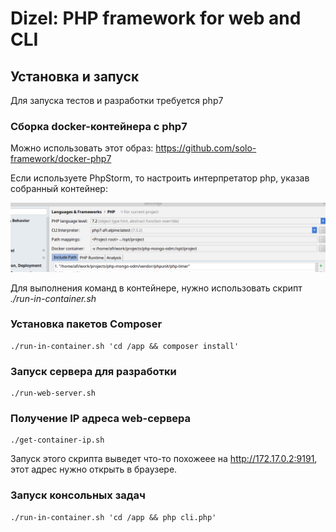 # Dizel: PHP framework for web and CLI

## Установка и запуск

Для запуска тестов и разработки требуется php7

### Сборка docker-контейнера с php7

Можно использовать этот образ:
https://github.com/solo-framework/docker-php7

Если используете PhpStorm, то настроить интерпретатор php, указав собранный контейнер:

![Alt text](interpreter.png?raw=true "Title")

Для выполнения команд в контейнере, нужно использовать скрипт *./run-in-container.sh*


### Установка пакетов Composer
```
./run-in-container.sh 'cd /app && composer install'
```

### Запуск сервера для разработки
```
./run-web-server.sh
```

### Получение IP адреса web-сервера
```
./get-container-ip.sh
```
Запуск этого скрипта выведет что-то похожеее на http://172.17.0.2:9191,
этот адрес нужно открыть в браузере.

### Запуск консольных задач

```
./run-in-container.sh 'cd /app && php cli.php'
```


